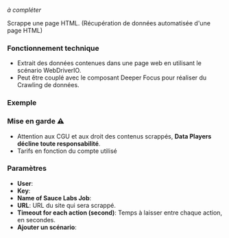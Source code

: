 _à compléter_

Scrappe une page HTML. (Récupération de données automatisée d'une page HTML)

### Fonctionnement technique 

* Extrait des données contenues dans une page web en utilisant le scénario WebDriverIO.
* Peut être couplé avec le composant Deeper Focus pour réaliser du Crawling de données.

### Exemple

### Mise en garde ⚠️ 

* Attention aux CGU et aux droit des contenus scrappés, **Data Players décline toute responsabilité**.
* Tarifs en fonction du compte utilisé

### Paramètres 

- **User**:
- **Key**:
- **Name of Sauce Labs Job**:
- **URL**: URL du site qui sera scrappé.
- **Timeout for each action (second)**: Temps à laisser entre chaque action, en secondes.
- **Ajouter un scénario**: 



